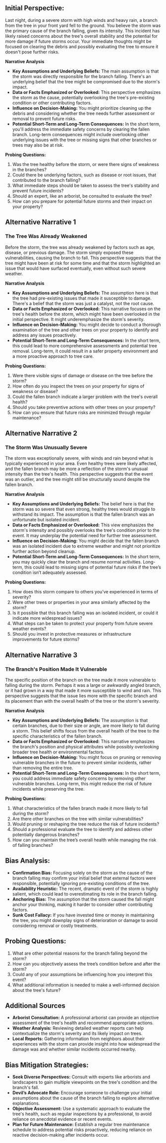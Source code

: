 ## Initial Perspective: ##

Last night, during a severe storm with high winds and heavy rain, a branch from the tree in your front yard fell to the ground. You believe the storm was the primary cause of the branch falling, given its intensity. This incident has likely raised concerns about the tree's overall stability and the potential for more damage if future storms occur. Your immediate thoughts might be focused on clearing the debris and possibly evaluating the tree to ensure it doesn't pose further risks.

**Narrative Analysis**

- **Key Assumptions and Underlying Beliefs:** The main assumption is that the storm was directly responsible for the branch falling. There's an underlying belief that the tree might be compromised due to the storm's impact.
- **Data or Facts Emphasized or Overlooked:** This perspective emphasizes the storm as the cause, potentially overlooking the tree's pre-existing condition or other contributing factors.
- **Influence on Decision-Making:** You might prioritize cleaning up the debris and considering whether the tree needs further assessment or removal to prevent future risks.
- **Potential Short-Term and Long-Term Consequences:** In the short term, you'll address the immediate safety concerns by clearing the fallen branch. Long-term consequences might include overlooking other underlying issues with the tree or missing signs that other branches or trees may also be at risk.

**Probing Questions:**

1. Was the tree healthy before the storm, or were there signs of weakness in the branches?
2. Could there be underlying factors, such as disease or root issues, that contributed to the branch falling?
3. What immediate steps should be taken to assess the tree's stability and prevent future incidents?
4. Should an expert, like an arborist, be consulted to evaluate the tree?
5. How can you prepare for potential future storms and their impact on your property?

## Alternative Narrative 1 ##

### The Tree Was Already Weakened ###

Before the storm, the tree was already weakened by factors such as age, disease, or previous damage. The storm simply exposed these vulnerabilities, causing the branch to fall. This perspective suggests that the tree might have been at risk for some time and that the storm highlighted an issue that would have surfaced eventually, even without such severe weather.

**Narrative Analysis**

- **Key Assumptions and Underlying Beliefs:** The assumption here is that the tree had pre-existing issues that made it susceptible to damage. There's a belief that the storm was just a catalyst, not the root cause.
- **Data or Facts Emphasized or Overlooked:** This narrative focuses on the tree's health before the storm, which might have been overlooked in the initial perspective. It might underemphasize the storm's severity.
- **Influence on Decision-Making:** You might decide to conduct a thorough examination of the tree and other trees on your property to identify and address any issues proactively.
- **Potential Short-Term and Long-Term Consequences:** In the short term, this could lead to more comprehensive assessments and potential tree removal. Long-term, it could result in a safer property environment and a more proactive approach to tree care.

**Probing Questions:**

1. Were there visible signs of damage or disease on the tree before the storm?
2. How often do you inspect the trees on your property for signs of weakness or disease?
3. Could the fallen branch indicate a larger problem with the tree's overall health?
4. Should you take preventive actions with other trees on your property?
5. How can you ensure that future risks are minimized through regular maintenance?

## Alternative Narrative 2 ##

### The Storm Was Unusually Severe ###

The storm was exceptionally severe, with winds and rain beyond what is typically experienced in your area. Even healthy trees were likely affected, and the fallen branch may be more a reflection of the storm's unusual intensity than the tree's health. This perspective suggests that the event was an outlier, and the tree might still be structurally sound despite the fallen branch.

**Narrative Analysis**

- **Key Assumptions and Underlying Beliefs:** The belief here is that the storm was so severe that even strong, healthy trees would struggle to withstand its impact. The assumption is that the fallen branch was an unfortunate but isolated incident.
- **Data or Facts Emphasized or Overlooked:** This view emphasizes the storm's intensity and possibly overlooks the tree's condition prior to the event. It may underplay the potential need for further tree assessment.
- **Influence on Decision-Making:** You might decide that the fallen branch was an isolated incident due to extreme weather and might not prioritize further action beyond cleanup.
- **Potential Short-Term and Long-Term Consequences:** In the short term, you may quickly clear the branch and resume normal activities. Long-term, this could lead to missing signs of potential future risks if the tree’s condition isn’t adequately assessed.

**Probing Questions:**

1. How does this storm compare to others you’ve experienced in terms of severity?
2. Were other trees or properties in your area similarly affected by the storm?
3. Is it possible that this branch falling was an isolated incident, or could it indicate more widespread issues?
4. What steps can be taken to protect your property from future severe weather events?
5. Should you invest in protective measures or infrastructure improvements for future storms?

## Alternative Narrative 3 ##

### The Branch's Position Made It Vulnerable ###

The specific position of the branch on the tree made it more vulnerable to falling during the storm. Perhaps it was a large or awkwardly angled branch, or it had grown in a way that made it more susceptible to wind and rain. This perspective suggests that the issue lies more with the specific branch and its placement than with the overall health of the tree or the storm's severity.

**Narrative Analysis**

- **Key Assumptions and Underlying Beliefs:** The assumption is that certain branches, due to their size or angle, are more likely to fall during a storm. This belief shifts focus from the overall health of the tree to the specific characteristics of the fallen branch.
- **Data or Facts Emphasized or Overlooked:** This narrative emphasizes the branch's position and physical attributes while possibly overlooking broader tree health or environmental factors.
- **Influence on Decision-Making:** You might focus on pruning or removing vulnerable branches in the future to prevent similar incidents, rather than removing the entire tree.
- **Potential Short-Term and Long-Term Consequences:** In the short term, you could address immediate safety concerns by removing other vulnerable branches. Long-term, this might reduce the risk of future incidents while preserving the tree.

**Probing Questions:**

1. What characteristics of the fallen branch made it more likely to fall during the storm?
2. Are there other branches on the tree with similar vulnerabilities?
3. Would pruning or reshaping the tree reduce the risk of future incidents?
4. Should a professional evaluate the tree to identify and address other potentially dangerous branches?
5. How can you maintain the tree’s overall health while managing the risk of falling branches?

## Bias Analysis: ##

- **Confirmation Bias:** Focusing solely on the storm as the cause of the branch falling may confirm your initial belief that external factors were responsible, potentially ignoring pre-existing conditions of the tree.
- **Availability Heuristic:** The recent, dramatic event of the storm is highly salient, which could lead to overestimating its role in the branch falling.
- **Anchoring Bias:** The assumption that the storm caused the fall might anchor your thinking, making it harder to consider other contributing factors.
- **Sunk Cost Fallacy:** If you have invested time or money in maintaining the tree, you might downplay signs of deterioration or damage to avoid considering removal or costly treatments.

## Probing Questions: ##

1. What are other potential reasons for the branch falling beyond the storm?
2. How can you objectively assess the tree’s condition before and after the storm?
3. Could any of your assumptions be influencing how you interpret this event?
4. What additional information is needed to make a well-informed decision about the tree's future?

## Additional Sources ##

- **Arborist Consultation:** A professional arborist can provide an objective assessment of the tree's health and recommend appropriate actions.
- **Weather Analysis:** Reviewing detailed weather reports can help contextualize the storm's severity and its likely impact on trees.
- **Local Reports:** Gathering information from neighbors about their experiences with the storm can provide insight into how widespread the damage was and whether similar incidents occurred nearby.

## Bias Mitigation Strategies: ##

- **Seek Diverse Perspectives:** Consult with experts like arborists and landscapers to gain multiple viewpoints on the tree's condition and the branch's fall.
- **Devil’s Advocate Role:** Encourage someone to challenge your initial assumptions about the cause of the branch falling to explore alternative explanations.
- **Objective Assessment:** Use a systematic approach to evaluate the tree's health, such as regular inspections by a professional, to avoid reliance on anecdotal evidence or recent events.
- **Plan for Future Maintenance:** Establish a regular tree maintenance schedule to address potential risks proactively, reducing reliance on reactive decision-making after incidents occur.
